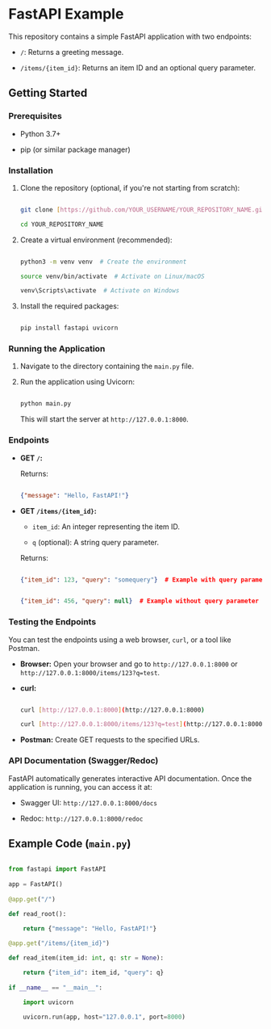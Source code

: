 # FastAPI Example
 
This repository contains a simple FastAPI application with two endpoints:
 
*   `/`: Returns a greeting message.

*   `/items/{item_id}`: Returns an item ID and an optional query parameter.
 
## Getting Started
 
### Prerequisites
 
*   Python 3.7+

*   pip (or similar package manager)
 
### Installation
 
1.  Clone the repository (optional, if you're not starting from scratch):
 
    ```bash

    git clone [https://github.com/YOUR_USERNAME/YOUR_REPOSITORY_NAME.git](https://www.google.com/search?q=https://github.com/YOUR_USERNAME/YOUR_REPOSITORY_NAME.git)  # Replace with your repo URL

    cd YOUR_REPOSITORY_NAME

    ```
 
2.  Create a virtual environment (recommended):
 
    ```bash

    python3 -m venv venv  # Create the environment

    source venv/bin/activate  # Activate on Linux/macOS

    venv\Scripts\activate  # Activate on Windows

    ```
 
3.  Install the required packages:
 
    ```bash

    pip install fastapi uvicorn

    ```
 
### Running the Application
 
1.  Navigate to the directory containing the `main.py` file.
 
2.  Run the application using Uvicorn:
 
    ```bash

    python main.py

    ```
 
    This will start the server at `http://127.0.0.1:8000`.
 
### Endpoints
 
*   **GET `/`:**
 
    Returns:
 
    ```json

    {"message": "Hello, FastAPI!"}

    ```
 
*   **GET `/items/{item_id}`:**
 
    *   `item_id`:  An integer representing the item ID.

    *   `q` (optional): A string query parameter.
 
    Returns:
 
    ```json

    {"item_id": 123, "query": "somequery"}  # Example with query parameter

    ```
 
    ```json

    {"item_id": 456, "query": null}  # Example without query parameter

    ```
 
### Testing the Endpoints
 
You can test the endpoints using a web browser, `curl`, or a tool like Postman.
 
*   **Browser:** Open your browser and go to `http://127.0.0.1:8000` or `http://127.0.0.1:8000/items/123?q=test`.
 
*   **curl:**
 
    ```bash

    curl [http://127.0.0.1:8000](http://127.0.0.1:8000)

    curl [http://127.0.0.1:8000/items/123?q=test](http://127.0.0.1:8000/items/123?q=test)

    ```
 
*   **Postman:** Create GET requests to the specified URLs.
 
### API Documentation (Swagger/Redoc)
 
FastAPI automatically generates interactive API documentation.  Once the application is running, you can access it at:
 
*   Swagger UI: `http://127.0.0.1:8000/docs`

*   Redoc: `http://127.0.0.1:8000/redoc`
 
## Example Code (`main.py`)
 
```python

from fastapi import FastAPI
 
app = FastAPI()
 
@app.get("/")

def read_root():

    return {"message": "Hello, FastAPI!"}
 
@app.get("/items/{item_id}")

def read_item(item_id: int, q: str = None):

    return {"item_id": item_id, "query": q}
 
if __name__ == "__main__":

    import uvicorn

    uvicorn.run(app, host="127.0.0.1", port=8000)
 

